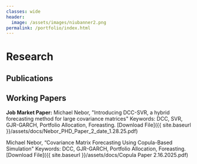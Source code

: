 ```yaml
---
classes: wide
header:
  image: /assets/images/niubanner2.png
permalink: /portfolio/index.html
---
```



# Research

<h2 id="publications">Publications</h2>


  
<h2 id="working-papers">Working Papers</h2> 
  
**Job Market Paper:** Michael Nebor, "Introducing DCC-SVR, a hybrid forecasting method for large covariance matrices" Keywords: DCC, SVR, GJR-GARCH, Portfolio Allocation, Foreasting.
[Download File]({{ site.baseurl }}/assets/docs/Nebor_PHD_Paper_2_date_1.28.25.pdf)


Michael Nebor, “Covariance Matrix Forecasting Using Copula-Based Simulation" Keywords: DCC, GJR-GARCH, Portfolio Allocation, Foreasting. [Download File]({{ site.baseurl }}/assets/docs/Copula Paper 2.16.2025.pdf)
